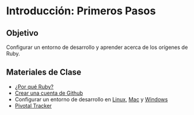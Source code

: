 Introducción: Primeros Pasos
=============================

Objetivo
---------

Configurar un entorno de desarrollo y aprender acerca de los orígenes de Ruby.

Materiales de Clase
--------------------

* [¿Por qué Ruby?](0.1-happiness.md)
* [Crear una cuenta de Github](0.2-github-account.md)
* Configurar un entorno de desarrollo en
  [Linux](0.3-development-environment-linux.md), 
  [Mac](0.3-development-environment-osx.md) y 
  [Windows](0.3-development-environment-windows.md)
* [Pivotal Tracker](0.4-pivotal-tracker.md)

